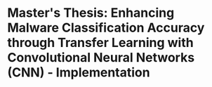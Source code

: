 # Master's Thesis: Enhancing Malware Classification Accuracy through Transfer Learning with Convolutional Neural Networks (CNN) - Implementation

